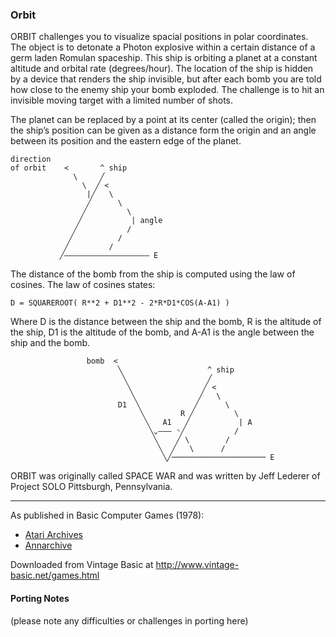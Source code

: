 ### Orbit

ORBIT challenges you to visualize spacial positions in polar coordinates. The object is to detonate a Photon explosive within a certain distance of a germ laden Romulan spaceship. This ship is orbiting a planet at a constant altitude and orbital rate (degrees/hour). The location of the ship is hidden by a device that renders the ship invisible, but after each bomb you are told how close to the enemy ship your bomb exploded. The challenge is to hit an invisible moving target with a limited number of shots.

The planet can be replaced by a point at its center (called the origin); then the ship’s position can be given as a distance form the origin and an angle between its position and the eastern edge of the planet.

```
direction
of orbit    <       ^ ship
              \     ╱
                \  ╱ <
                 |╱   \
                 ╱      \
                ╱         \
               ╱           | angle
              ╱           /
             ╱          /
            ╱         /
           ╱——————————————————— E

```

The distance of the bomb from the ship is computed using the law of cosines. The law of cosines states:

```
D = SQUAREROOT( R**2 + D1**2 - 2*R*D1*COS(A-A1) )
```

Where D is the distance between the ship and the bomb, R is the altitude of the ship, D1 is the altitude of the bomb, and A-A1 is the angle between the ship and the bomb.


```
                 bomb  <
                        ╲                   ^ ship
                         ╲                  ╱
                          ╲                ╱ <
                           ╲              ╱   \
                        D1  ╲            ╱      \
                             ╲        R ╱         \
                              ╲   A1   ╱           | A
                               ╲⌄——— ◝╱           /
                                ╲    ╱ \        /
                                 ╲  ╱   \      /
                                  ╲╱───────────────────── E

```

ORBIT was originally called SPACE WAR and was written by Jeff Lederer of Project SOLO Pittsburgh, Pennsylvania.

---

As published in Basic Computer Games (1978):
- [Atari Archives](https://www.atariarchives.org/basicgames/showpage.php?page=124)
- [Annarchive](https://annarchive.com/files/Basic_Computer_Games_Microcomputer_Edition.pdf#page=139)

Downloaded from Vintage Basic at
http://www.vintage-basic.net/games.html

#### Porting Notes

(please note any difficulties or challenges in porting here)
